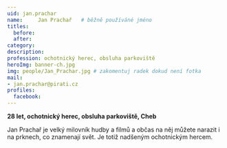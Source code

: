 ```yaml
---
uid: jan.prachar
name:     Jan Prachař	# běžně používáné jméno
titles:
  before: 
  after:
category:
description: 
profession: ochotnický herec, obsluha parkoviště
heroImg: banner-ch.jpg
img: people/Jan_Prachar.jpg # zakomentuj radek dokud není fotka
mail:
- jan.prachar@pirati.cz
profiles:
  facebook:
---
```

**28 let, ochotnický herec, obsluha parkoviště, Cheb**

Jan Prachař je velký milovník hudby a filmů a občas na něj můžete narazit i na prknech, co znamenají svět. Je totiž nadšeným ochotnickým hercem.
